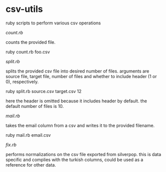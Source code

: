 csv-utils
=========

ruby scripts to perform various csv operations

*count.rb*

counts the provided file.

  ruby count.rb foo.csv

*split.rb*

splits the provided csv file into desired number of files. arguments are source
file, target file, number of files and whether to include header (1 or 0),
respectively.

  ruby split.rb source.csv target.csv 12

here the header is omitted because it includes header by default. the default
number of files is 10.

*mail.rb*

takes the email column from a csv and writes it to the provided filename.

  ruby mail.rb email.csv

*fix.rb*

performs normalizations on the csv file exported from silverpop. this is data
specific and complies with the turkish columns, could be used as a reference
for other data.


